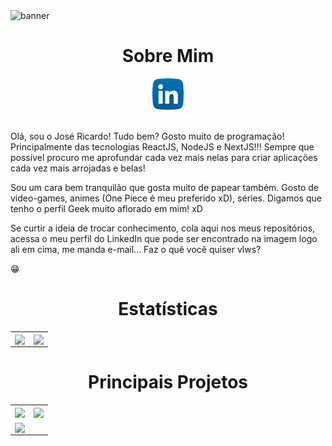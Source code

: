 <img alt="banner" src="./assets/Ricardo Oliveira.gif">

<h1 align="center">Sobre Mim</h1>

<div align="center">
   <a style="text-align: center;" href="https://www.linkedin.com/in/ricardo-oliveira-1307/" target="_blank">
      <img src="./assets/linkedin.png" width=50 height=50 />
   </a> 
</div>

<br />

Olá, sou o José Ricardo! Tudo bem?
Gosto muito de programação! Principalmente das tecnologias ReactJS, NodeJS e NextJS!!! Sempre que possível procuro me aprofundar cada vez mais nelas para criar aplicações cada vez mais arrojadas e belas!

Sou um cara bem tranquilão que gosta muito de papear também. Gosto de video-games, animes (One Piece é meu preferido xD), séries. Digamos que tenho o perfil Geek muito aflorado em mim! xD

Se curtir a ideia de trocar conhecimento, cola aqui nos meus repositórios, acessa o meu perfil do LinkedIn que pode ser encontrado na imagem logo ali em cima, me manda e-mail... Faz o quê você quiser vlws?

:grin:

<h1 align="center">Estatísticas</h1>


<table>
   <tr>
     <td><img width="500px" align="center" src="https://github-readme-stats.vercel.app/api?username=RicardoOliveiraFilho&show_icons=true" /></td>
     <td><img width="410px" align="center" src="https://github-readme-stats.vercel.app/api/top-langs/?username=RicardoOliveiraFilho&layout=compact" /></td>
   </tr> 
</table>

<h1 align="center">Principais Projetos</h1>

<table>
  <tr>
    <td>
      <a href="https://github.com/RicardoOliveiraFilho/Github-Explorer.git">
        <img width="450px" align="center" src="https://github-readme-stats.vercel.app/api/pin/?username=RicardoOliveiraFilho&show_owner=true&repo=Github-Explorer" />
      </a>
    </td>
    <td>
      <a href="https://github.com/RicardoOliveiraFilho/NLW06-letmeask.git">
        <img width="450px" align="center" src="https://github-readme-stats.vercel.app/api/pin/?username=RicardoOliveiraFilho&show_owner=true&repo=NLW06-letmeask" />
      </a>
    </td>
  </tr>
  <tr>
    <td>
      <a href="https://github.com/RicardoOliveiraFilho/NLW06-valoriza.git">
        <img width="450px" align="center" src="https://github-readme-stats.vercel.app/api/pin/?username=RicardoOliveiraFilho&show_owner=true&repo=NLW06-valoriza" />
      </a>
    </td>
  </tr>
</table>
